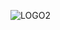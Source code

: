 ![LOGO2](https://user-images.githubusercontent.com/83905118/126064120-418052d2-94e3-442e-929c-efa7990754cf.png)
